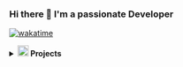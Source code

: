 ### Hi there 👋 I'm a passionate Developer 

<!--
**joshuakilaha/joshuakilaha** is a ✨ _special_ ✨ repository because its `README.md` (this file) appears on your GitHub profile.

Here are some ideas to get you started:

- 🔭 I’m currently working on ...
- 🌱 I’m currently learning ...
- 👯 I’m looking to collaborate on ...
- 🤔 I’m looking for help with ...
- 💬 Ask me about ...
- 📫 How to reach me: ...
- 😄 Pronouns: ...
- ⚡ Fun fact: ...
-->
[![wakatime](https://wakatime.com/badge/user/eea16d70-a1c2-4c29-8851-ed4cafb802aa.svg)](https://wakatime.com/@eea16d70-a1c2-4c29-8851-ed4cafb802aa)
<!--START_SECTION:waka-->
<!--END_SECTION:waka-->

<details>
<summary><img alt="swift-logo" src="https://www.logolynx.com/images/logolynx/61/613bae3100d3a39b1cdb21c08694cefc.png" width="20px"></img><b> Projects</b></summary>
<p align="left">
  <a href="">
     <a href="url"><img src=https://user-images.githubusercontent.com/33428918/193568114-8cec99f0-4edb-4db5-b627-7239b2fd66bb.png height="300"  ></a>
     <a href="url"><img src=https://user-images.githubusercontent.com/33428918/193568128-584f6aef-2875-4820-8c10-b6babb23068a.png height="300"  ></a>
     <a href="url"><img src=https://user-images.githubusercontent.com/33428918/193568155-000b6525-2ea6-425b-a3b9-ed634170264d.png height="300" ></a>
  </a>
  
 <a href="">
   <a href="url"><img src=https://user-images.githubusercontent.com/33428918/172025941-6e3602e7-41c7-4173-ad49-9d750f118a26.png  height="300"  ></a>
   <a href="url"><img src=https://user-images.githubusercontent.com/33428918/170578332-cb68b43d-2092-454d-8f8f-9d7f666fc1e6.png  height="300"  ></a>
   <a href="url"><img src=https://user-images.githubusercontent.com/33428918/170578259-ef1b5647-0841-4589-9173-aefe0451cf64.png  height="300"  ></a>
 </a>
 
<!--  <a href="https://github.com/joshuakilaha/Wasanii">
   <a href="url"><img src=https://user-images.githubusercontent.com/33428918/167680182-ee1de80f-548e-4ea9-9556-bb09151411f0.PNG height="300"  ></a>
   <a href="url"><img src=https://user-images.githubusercontent.com/33428918/167680661-ce5d1f58-1222-4cf5-a0e8-14fca5b6befe.PNG height="300"  ></a> 
   <a href="url"><img src=https://user-images.githubusercontent.com/33428918/167680585-de9f0945-707e-462f-8a6b-19f423b8decd.PNG  height="300"  ></a>
  </a>
</p> -->
</details>
